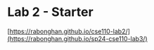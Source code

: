 # Lab 2 - Starter
[https://rabonghan.github.io/cse110-lab2/](https://rabonghan.github.io/sp24-cse110-lab3/)
